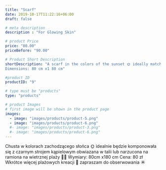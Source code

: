 ```yaml
---
title: "Scarf"
date: 2019-10-17T11:22:16+06:00
draft: false

# meta description
description : "For Glowing Skin"

# product Price
price: "80.00"
priceBefore: "90.00"

# Product Short Description
shortDescription: "A scarf in the colors of the sunset 🌞 ideally matching a black swimsuit tied in the waist or imposed on the shoulders on a windy beach 🌴🌴
Dimensions: 80 cm x1 80 cm"

#product ID
productID: "9"

# type must be "products"
type: "products"

# product Images
# first image will be shown in the product page
images:
  - image: "images/products/product-5.png"
  - image: "images/products/product-6.png"
  #- image: "images/products/product-3.png"
  #- image: "images/products/product-6.png"
---
```


Chusta w kolorach zachodzącego słońca 🌞 idealnie będzie komponowała się z czarnym strojem kąpielowym obwiazana w talii lub narzucona na ramiona na wietrznej plaży 🌴🌴
Wymiary: 80cm x180 cm 
Cena: 80 zł
Wkrótce więcej plażowych kreacji 🌅 zapraszam do obserwowania ☀